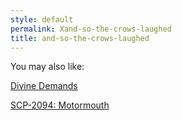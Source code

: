 ```yaml
---
style: default
permalink: Xand-so-the-crows-laughed
title: and-so-the-crows-laughed
---
```

You may also like:

[Divine Demands](http://scp-wiki.net/divine-demands)

[SCP-2094: Motormouth](http://scp-wiki.net/scp-2094)
